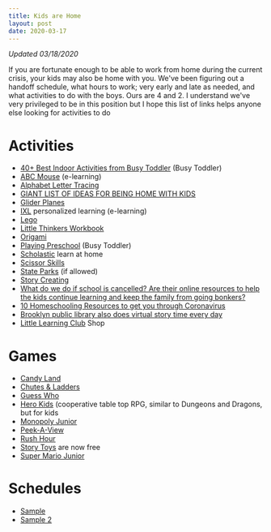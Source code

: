 ```yaml
---
title: Kids are Home
layout: post
date: 2020-03-17
---
```


*Updated 03/18/2020*

If you are fortunate enough to be able to work from home during the current crisis, your kids may also be home with you. We've been figuring out a handoff schedule, what hours to work; very early and late as needed, and what activities to do with the boys. Ours are 4 and 2. I understand we've very privileged to be in this position but I hope this list of links helps anyone else looking for activities to do 

# Activities

* [40+ Best Indoor Activities from Busy Toddler](https://busytoddler.com/2020/03/indoor-activities/) (Busy Toddler)
* [ABC Mouse](https://www.abcmouse.com) (e-learning)
* [Alphabet Letter Tracing](https://www.amazon.com/gp/product/1948209101/ref=ppx_yo_dt_b_asin_title_o02_s02?psc=1&tag=nyen0e-20&ie=UTF8)
* [GIANT LIST OF IDEAS FOR BEING HOME WITH KIDS](https://docs.google.com/document/u/1/d/1o6kEgCKLn3cyIm2hehhhSTIk7yRTd0C3zx49JS4wwCI/mobilebasic)
* [Glider Planes](https://www.amazon.com/gp/product/B072C7Z8BQ/ref=ppx_od_dt_b_asin_title_s00?psc=1&tag=nyen0e-20&ie=UTF8)
* [IXL](https://www.ixl.com/) personalized learning (e-learning)
* [Lego](https://www.amazon.com/gp/product/B07WHFCSQF/ref=ppx_yo_dt_b_asin_title_o02_s00?psc=1&tag=nyen0e-20&ie=UTF8)
* [Little Thinkers Workbook](https://www.amazon.com/gp/product/160159948X/ref=ppx_yo_dt_b_asin_title_o02_s01?psc=1&tag=nyen0e-20&ie=UTF8)
* [Origami](https://www.amazon.com/gp/product/B07VDCVN3T/ref=ppx_od_dt_b_asin_title_s00?psc=1&tag=nyen0e-20&ie=UTF8)
* [Playing Preschool](https://busytoddler.com/2017/07/playing-preschool-homeschool-preschool/) (Busy Toddler)
* [Scholastic](https://classroommagazines.scholastic.com/support/learnathome.html) learn at home
* [Scissor Skills](https://www.amazon.com/gp/product/1948209608/ref=ppx_yo_dt_b_asin_title_o02_s02?psc=1&tag=nyen0e-20&ie=UTF8)
* [State Parks](https://parks.ny.gov/) (if allowed)
* [Story Creating](https://twitter.com/paulg/status/1239524522711306241)
* [What do we do if school is cancelled? Are their online resources to help the kids continue learning and keep the family from going bonkers?](https://twitter.com/coolanimalspod/status/1237795975940296704?s=12)
* [10 Homeschooling Resources to get you through Coronavirus](https://huntingtonmoms.com/2020/03/17/10-homeschooling-resources-to-get-you-through-coronavirus/)
* [Brooklyn public library also does virtual story time every day](https://m.facebook.com/BrooklynPublicLibraryFamily/)
* [Little Learning Club](https://littlelearningclub.com/shop/) Shop

# Games

* [Candy Land](https://www.amazon.com/Hasbro-Gaming-Kingdom-Adventures-Exclusive/dp/B00000DMF5/ref=sr_1_1_sspa?sr=1-1-spons&tag=nyen0e-20&keywords=candy%2Bland&s=toys-and-games&psc=1&qid=1584466622)
* [Chutes & Ladders](https://www.amazon.com/Chutes-Ladders-Game-Amazon-Exclusive/dp/B00000DMF6/ref=sr_1_3?sr=1-3&qid=1584466601&keywords=snakes%2Band%2Bladders&sprefix=snak%252Ctoys-and-games%252C150&tag=nyen0e-20&crid=28GG1ODAID2G3&s=toys-and-games)
* [Guess Who](https://www.amazon.com/Hasbro-Guess-Who-Classic-Game/dp/B01N6PRX20/ref=sr_1_2?sr=1-2&keywords=guess%2Bwho&s=toys-and-games&tag=nyen0e-20&qid=1584466637)
* [Hero Kids](https://www.wired.com/2013/01/hero-kids/) (cooperative table top RPG, similar to Dungeons and Dragons, but for kids
* [Monopoly Junior](https://www.amazon.com/gp/product/B06XYLL66Y/ref=ox_sc_act_title_1?psc=1&tag=nyen0e-20&smid=ATVPDKIKX0DER)
* [Peek-A-View](https://apps.apple.com/us/app/peek-a-view/id1491554407?ls=1)
* [Rush Hour](https://www.amazon.com/ThinkFun-Rush-Deluxe-Traffic-Logic/dp/B000GVSO4C/ref=sr_1_2?sr=1-2&keywords=rush%2Bhour&s=toys-and-games&tag=nyen0e-20&qid=1584466582)
* [Story Toys](https://www.facebook.com/StoryToys/posts/free-from-storytoys-to-help-kids-continue-learning-while-at-home-weve-made-some-/2773436026106260/) are now free
* [Super Mario Junior](https://www.amazon.com/UNO-Super-Mario-Card-Game/dp/B01ARGC2VQ/ref=sr_1_1?sr=1-1&keywords=uno%2Bjunior&s=toys-and-games&tag=nyen0e-20&qid=1584466566)

# Schedules

* [Sample](https://imgur.com/a/jzAr6iv)
* [Sample 2](https://docs.google.com/document/d/1rSBQReDJVCgSxd04HNyKWvLxUYqwEmOqVf3S_vCZMLM/edit?usp=sharing)